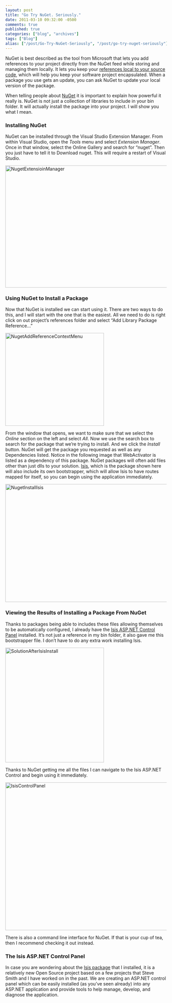 ```yaml
---
layout: post
title: "Go Try NuGet. Seriously."
date: 2011-03-10 09:32:00 -0500
comments: true
published: true
categories: ["blog", "archives"]
tags: ["Blog"]
alias: ["/post/Go-Try-NuGet-Seriously", "/post/go-try-nuget-seriously"]
---
```

<!-- more -->

<p>NuGet is best described as the tool from Microsoft that lets you add references to your project directly from the NuGet feed while storing and managing them locally. It lets you keep your <a href="http://brendan.enrick.com/post/Organizing-Software-Projects.aspx" target="_blank">references local to your source code</a>, which will help you keep your software project encapsulated. When a package you use gets an update, you can ask NuGet to update your local version of the package.</p>
<p>When telling people about <a href="http://nuget.org/">NuGet</a>&nbsp;it is important to explain how powerful it really is. NuGet is not just a collection of libraries to include in your bin folder. It will actually install the package into your project. I will show you what I mean.</p>
<h3>Installing NuGet</h3>
<p>NuGet can be installed through the Visual Studio Extension Manager. From within Visual Studio, open the <em>Tools</em> menu and select <em>Extension Manager</em>. Once in that window, select the Online Gallery and search for “nuget”. Then you just have to tell it to Download nuget. This will require a restart of Visual Studio.</p>
<p><a href="http://brendan.enrick.com/image.axd?picture=NugetExtensioinManager.png"><img style="background-image: none; border-right-width: 0px; padding-left: 0px; padding-right: 0px; display: inline; border-top-width: 0px; border-bottom-width: 0px; border-left-width: 0px; padding-top: 0px" title="NugetExtensioinManager" src="http://brendan.enrick.com/image.axd?picture=NugetExtensioinManager_thumb.png" border="0" alt="NugetExtensioinManager" width="550" height="380"></a></p>
<h3>Using NuGet to Install a Package</h3>
<p>Now that NuGet is installed we can start using it. There are two ways to do this, and I will start with the one that is the easiest. All we need to do is right click on out project’s references folder and select “Add Library Package Reference…”</p>
<p><a href="http://brendan.enrick.com/image.axd?picture=NugetAddReferenceContextMenu.png"><img style="background-image: none; border-bottom: 0px; border-left: 0px; padding-left: 0px; padding-right: 0px; display: inline; border-top: 0px; border-right: 0px; padding-top: 0px" title="NugetAddReferenceContextMenu" src="http://brendan.enrick.com/image.axd?picture=NugetAddReferenceContextMenu_thumb.png" border="0" alt="NugetAddReferenceContextMenu" width="308" height="289"></a></p>
<p>From the window that opens, we want to make sure that we select the <em>Online</em> section on the left and select <em>All</em>. Now we use the search box to search for the package that we’re trying to install. And we click the <em>Install</em> button. NuGet will get the package you requested as well as any Dependencies listed. Notice in the following image that WebActivator is listed as a dependency of this package. NuGet packages will often add files other than just dlls to your solution. <a href="http://isis.codeplex.com/" target="_blank">Isis</a>, which is the package shown here will also include its own bootstrapper, which will allow Isis to have routes mapped for itself, so you can begin using the application immediately.</p>
<p><a href="http://brendan.enrick.com/image.axd?picture=NugetInstallIsis.png"><img style="background-image: none; border-bottom: 0px; border-left: 0px; padding-left: 0px; padding-right: 0px; display: inline; border-top: 0px; border-right: 0px; padding-top: 0px" title="NugetInstallIsis" src="http://brendan.enrick.com/image.axd?picture=NugetInstallIsis_thumb.png" border="0" alt="NugetInstallIsis" width="550" height="367"></a></p>
<h3>Viewing the Results of Installing a Package From NuGet</h3>
<p>Thanks to packages being able to includes these files allowing themselves to be automatically configured, I already have the <a href="http://isis.codeplex.com/" target="_blank">Isis ASP.NET Control Panel</a> installed. It’s not just a reference in my bin folder, it also gave me this bootstrapper file. I don’t have to do any extra work installing Isis.</p>
<p><a href="http://brendan.enrick.com/image.axd?picture=SolutionAfterIsisInstall.png"><img style="background-image: none; border-bottom: 0px; border-left: 0px; padding-left: 0px; padding-right: 0px; display: inline; border-top: 0px; border-right: 0px; padding-top: 0px" title="SolutionAfterIsisInstall" src="http://brendan.enrick.com/image.axd?picture=SolutionAfterIsisInstall_thumb.png" border="0" alt="SolutionAfterIsisInstall" width="308" height="357"></a></p>
<p>Thanks to NuGet getting me all the files I can navigate to the Isis ASP.NET Control and begin using it immediately.</p>
<p><a href="http://brendan.enrick.com/image.axd?picture=IsisControlPanel.png"><img style="background-image: none; border-bottom: 0px; border-left: 0px; padding-left: 0px; padding-right: 0px; display: inline; border-top: 0px; border-right: 0px; padding-top: 0px" title="IsisControlPanel" src="http://brendan.enrick.com/image.axd?picture=IsisControlPanel_thumb.png" border="0" alt="IsisControlPanel" width="550" height="460"></a></p>
<p>There is also a command line interface for NuGet. If that is your cup of tea, then I recommend checking it out instead.</p>
<h3>The Isis ASP.NET Control Panel</h3>
<p>In case you are wondering about the <a href="http://nuget.org/List/Packages/isis" target="_blank">Isis package</a> that I installed, it is a relatively new Open Source project based on a few projects that Steve Smith and I have worked on in the past. We are creating an ASP.NET control panel which can be easily installed (as you’ve seen already) into any ASP.NET application and provide tools to help manage, develop, and diagnose the application.</p>
